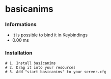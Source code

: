 # basicanims

### Informations
- It is possible to bind it in Keybindings
- 0.00 ms

### Installation
```
# 1. Install basicanims
# 2. Drag it into your resources
# 3. Add "start basicanims" to your server.cfg
```
